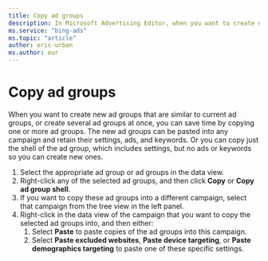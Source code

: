 ```yaml
---
title: Copy ad groups
description: In Microsoft Advertising Editor, when you want to create new ad groups that are similar to current ad groups, or create several ad groups at once, you can save time by copying one or more ad groups.
ms.service: "bing-ads"
ms.topic: "article"
author: eric-urban
ms.author: eur
---
```


# Copy ad groups

When you want to create new ad groups that are similar to current ad groups, or create several ad groups at once, you can save time by copying one or more ad groups. The new ad groups can be pasted into any campaign and retain their settings, ads, and keywords.   Or you can copy just the shell of the ad group, which includes settings, but no ads or keywords so you can create new ones.

1. Select the appropriate ad group or ad groups in the data view.
1. Right-click any of the selected ad groups, and then click **Copy** or **Copy ad group shell**.
1. If you want to copy these ad groups into a different campaign, select that campaign from the tree view in the left panel.
1. Right-click in the data view of the campaign that you want to copy the selected ad groups into, and then either:
   1. Select **Paste** to paste copies of the ad groups into this campaign.
   1. Select **Paste excluded websites**, **Paste device targeting**, or **Paste demographics targeting** to paste one of these specific settings.


